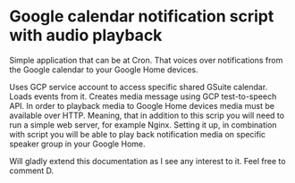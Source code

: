 # Google calendar notification script with audio playback

Simple application that can be at Cron. That voices over notifications from the Google calendar to your Google Home devices.

Uses GCP service account to access specific shared GSuite calendar.
Loads events from it. Creates media message using GCP test-to-speech API.
In order to playback media to Google Home devices media must be available over HTTP.
Meaning, that in addition to this scrip you will need to run a simple web server, for example Nginx. 
Setting it up, in combination with script you will be able to play back 
notification media on specific speaker group in your Google Home.

Will gladly extend this documentation as I see any interest to it. Feel free to comment
D.
